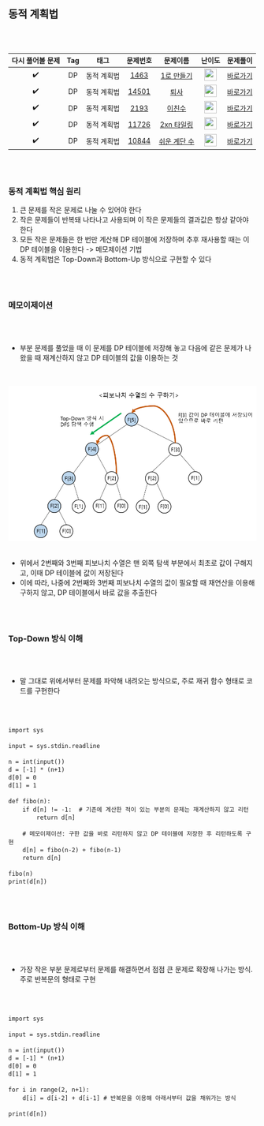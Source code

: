 ## 동적 계획법

<br><br>

| 다시 풀어볼 문제 | Tag                          | 태그                | 문제번호    | 문제이름    | 난이도    | 문제풀이    |
| :------:  | :--------------------------: | :-----------------: | :------:  | :------:  |  :------:  | :------:  |
| :heavy_check_mark: | DP | 동적 계획법 | <a href="https://www.acmicpc.net/problem/1463">1463</a> | <a href="https://www.acmicpc.net/problem/1463">1로 만들기</a> | <img height="25px" width="25px" src="https://static.solved.ac/tier_small/8.svg"/> | [바로가기](./1463-1로%20만들기.py) |
| :heavy_check_mark: | DP | 동적 계획법 | <a href="https://www.acmicpc.net/problem/14501">14501</a> | <a href="https://www.acmicpc.net/problem/14501">퇴사</a> | <img height="25px" width="25px" src="https://static.solved.ac/tier_small/8.svg"/> | [바로가기](./14501-퇴사.py) |
| :heavy_check_mark: | DP | 동적 계획법 | <a href="https://www.acmicpc.net/problem/2193">2193</a> | <a href="https://www.acmicpc.net/problem/2193">이친수</a> | <img height="25px" width="25px" src="https://static.solved.ac/tier_small/8.svg"/> | [바로가기](./2193-이친수.py) |
| :heavy_check_mark: | DP | 동적 계획법 | <a href="https://www.acmicpc.net/problem/11726">11726</a> | <a href="https://www.acmicpc.net/problem/11726">2xn 타일링</a> | <img height="25px" width="25px" src="https://static.solved.ac/tier_small/8.svg"/> | [바로가기](./11726-2xn%20타일링.py) |
| :heavy_check_mark: | DP | 동적 계획법 | <a href="https://www.acmicpc.net/problem/10844">10844</a> | <a href="https://www.acmicpc.net/problem/10844">쉬운 계단 수</a> | <img height="25px" width="25px" src="https://static.solved.ac/tier_small/10.svg"/> | [바로가기](./10844-쉬운%20계단%20수.py) |

<br><br>

### 동적 계획법 핵심 원리

1. 큰 문제를 작은 문제로 나눌 수 있어야 한다
2. 작은 문제들이 반복돼 나타나고 사용되며 이 작은 문제들의 결과값은 항상 같아야 한다
3. 모든 작은 문제들은 한 번만 계산해 DP 테이블에 저장하며 추후 재사용할 때는 이 DP 테이블을 이용한다 -> 메모제이션 기법
4. 동적 계획법은 Top-Down과 Bottom-Up 방식으로 구현할 수 있다

<br><br>

### 메모이제이션

<br><br>

- 부분 문제를 풀었을 때 이 문제를 DP 테이블에 저장해 놓고 다음에 같은 문제가 나왔을 때 재계산하지 않고 DP 테이블의 값을 이용하는 것

<br><br>
<img src='https://github.com/testerhyuk/notes/blob/main/%EB%A9%94%EB%AA%A8%EC%9D%B4%EC%A0%9C%EC%9D%B4%EC%85%98.PNG?raw=true'>
<br><br>

- 위에서 2번째와 3번째 피보나치 수열은 맨 외쪽 탐색 부분에서 최초로 값이 구해지고, 이때 DP 테이블에 값이 저장된다
- 이에 따라, 나중에 2번째와 3번째 피보나치 수열의 값이 필요할 때 재연산을 이용해 구하지 않고, DP 테이블에서 바로 값을 추출한다

<br><br>

### Top-Down 방식 이해

<br><br>

- 말 그대로 위에서부터 문제를 파악해 내려오는 방식으로, 주로 재귀 함수 형태로 코드를 구현한다

<br><br>

```
import sys

input = sys.stdin.readline

n = int(input())
d = [-1] * (n+1)
d[0] = 0
d[1] = 1

def fibo(n):
    if d[n] != -1:  # 기존에 계산한 적이 있는 부분의 문제는 재계산하지 않고 리턴
        return d[n]
    
    # 메모이제이션: 구한 값을 바로 리턴하지 않고 DP 테이블에 저장한 후 리턴하도록 구현
    d[n] = fibo(n-2) + fibo(n-1)
    return d[n]

fibo(n)
print(d[n])
```

<br><br>

### Bottom-Up 방식 이해

<br><br>

- 가장 작은 부분 문제로부터 문제를 해결하면서 점점 큰 문제로 확장해 나가는 방식. 주로 반복문의 형태로 구현

<br><br>

```
import sys

input = sys.stdin.readline

n = int(input())
d = [-1] * (n+1)
d[0] = 0
d[1] = 1

for i in range(2, n+1):
    d[i] = d[i-2] + d[i-1] # 반복문을 이용해 아래서부터 값을 채워가는 방식

print(d[n])
```